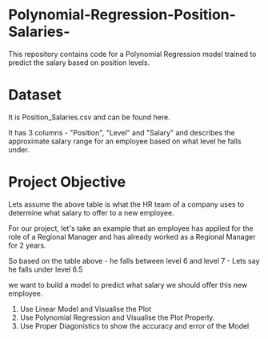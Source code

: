 # Polynomial-Regression-Position-Salaries-
This repository contains code for a Polynomial Regression model trained to predict the salary based on position levels.

# Dataset
It is Position_Salaries.csv and can be found here.

It has 3 columns - "Position", "Level" and "Salary" and describes the approximate salary range for an employee based on what level he falls under.

# Project Objective
Lets assume the above table is what the HR team of a company uses to determine what salary to offer to a new employee. 

For our project, let's take an example that an employee has applied for the role of a Regional Manager and has already worked as a Regional Manager for 2 years. 

So based on the table above - he falls between level 6 and level 7 - Lets say he falls under level 6.5

we want to build a model to predict what salary we should offer this new employee.


1. Use Linear Model and Visualise the Plot 
2. Use Polynomial Regression and Visualise the Plot Properly.
3. Use Proper Diagonistics to show the accuracy and error of the Model

